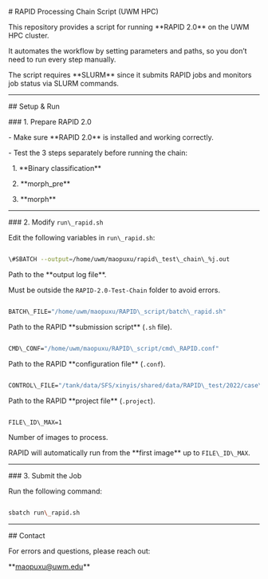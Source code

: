 \# RAPID Processing Chain Script (UWM HPC)



This repository provides a script for running \*\*RAPID 2.0\*\* on the UWM HPC cluster.  

It automates the workflow by setting parameters and paths, so you don’t need to run every step manually.  



The script requires \*\*SLURM\*\* since it submits RAPID jobs and monitors job status via SLURM commands.



---



\## Setup \& Run



\### 1. Prepare RAPID 2.0

\- Make sure \*\*RAPID 2.0\*\* is installed and working correctly.  

\- Test the 3 steps separately before running the chain:

&nbsp; 1. \*\*Binary classification\*\*

&nbsp; 2. \*\*morph\_pre\*\*

&nbsp; 3. \*\*morph\*\*



---



\### 2. Modify `run\_rapid.sh`

Edit the following variables in `run\_rapid.sh`:



```bash

\#SBATCH --output=/home/uwm/maopuxu/rapid\_test\_chain\_%j.out

```

Path to the \*\*output log file\*\*.  

Must be outside the `RAPID-2.0-Test-Chain` folder to avoid errors.



```bash

BATCH\_FILE="/home/uwm/maopuxu/RAPID\_script/batch\_rapid.sh"

```

Path to the RAPID \*\*submission script\*\* (`.sh` file).



```bash

CMD\_CONF="/home/uwm/maopuxu/RAPID\_script/cmd\_RAPID.conf"

```

Path to the RAPID \*\*configuration file\*\* (`.conf`).



```bash

CONTROL\_FILE="/tank/data/SFS/xinyis/shared/data/RAPID\_test/2022/case\_20220501/case\_20220501.project"

```

Path to the RAPID \*\*project file\*\* (`.project`).



```bash

FILE\_ID\_MAX=1

```

Number of images to process.  

RAPID will automatically run from the \*\*first image\*\* up to `FILE\_ID\_MAX`.



---



\### 3. Submit the Job

Run the following command:



```bash

sbatch run\_rapid.sh

```



---



\## Contact

For errors and questions, please reach out:  

\*\*maopuxu@uwm.edu\*\*



